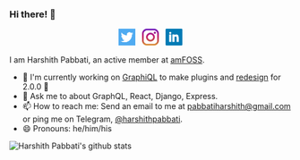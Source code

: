 ### Hi there! 👋

<p align='center'>
    <a href="https://twitter/harshith1304"><img height="30" src="https://github.com/harshithpabbati/harshithpabbati/blob/master/assets/twitter.png?raw=true"></a>&nbsp;&nbsp;
    <a href="https://instagram/harshith_pabbati"><img height="30" src="https://github.com/harshithpabbati/harshithpabbati/blob/master/assets/instagram.jpg?raw=true"></a>&nbsp;&nbsp;
    <a href="https://www.linkedin.com/in/harshithpabbati/"><img height="30" src="https://github.com/harshithpabbati/harshithpabbati/blob/master/assets/linkedin.png?raw=true"></a>
</p>

I am Harshith Pabbati, an active member at [amFOSS](https://amfoss.in).

- 🔭 I'm currently working on [GraphiQL](https://github.com/graphql/graphiql) to make plugins and [redesign](https://user-images.githubusercontent.com/49038/66406880-346bd780-e9a1-11e9-82c9-669a21436eb3.png) for 2.0.0 🎉
- 💬 Ask me to about GraphQL, React, Django, Express.
- 📫 How to reach me: Send an email to me at [pabbatiharshith@gmail.com](mailto:pabbatiharshith@gmail.com) or ping me on Telegram, [@harshithpabbati](https://t.me/harshithpabbati).
- 😄 Pronouns: he/him/his

![Harshith Pabbati's github stats](https://github-readme-stats.anuraghazra1.vercel.app/api?username=harshithpabbati&show_icons=true&hide_border=true)